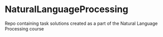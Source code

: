 # NaturalLanguageProcessing
Repo containing task solutions created as a part of the Natural Language Processing course
